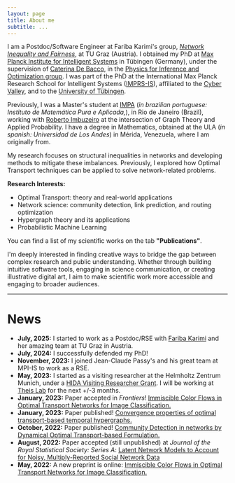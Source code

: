 ```yaml
---
layout: page
title: About me
subtitle: ...
---
```


I am a Postdoc/Software Engineer at Fariba Karimi's group, _[Network Inequality and Fairness](https://www.networkinequality.com)_, at TU Graz (Austria). I obtained my PhD at [Max Planck Institute for Intelligent Systems](https://is.mpg.de/)
in Tübingen (Germany), under the supervision of [Caterina De Bacco](https://www.cdebacco.com/), in the [Physics for Inference and Optimization group](https://pio.is.mpg.de/person/cdebacco). 
I was part of the PhD at the International Max Planck Research School for Intelligent Systems ([IMPRS-IS](https://imprs.is.mpg.de/)), affiliated to the [Cyber Valley](https://cyber-valley.de/), and to the [University of Tübingen](https://uni-tuebingen.de/).

Previously, I was a Master's student at [IMPA](https://impa.br/) (_in brazilian portuguese: Instituto de Matemática Pura e Aplicada,_), in Rio de Janeiro (Brazil), working with [Roberto Imbuzeiro](https://scholar.google.com/citations?hl=es&user=E5NCCUEAAAAJ&view_op=list_works&sortby=pubdate) at the intersection of Graph Theory and Applied Probability. I have a degree in Mathematics, obtained at the ULA (_in spanish: Universidad de Los Andes_) in Mérida, Venezuela, where I am originally from.

My research focuses on structural inequalities in networks and developing methods to mitigate these imbalances. Previously, I explored how Optimal Transport techniques can be applied to solve network-related problems.

**Research Interests:**

* Optimal Transport: theory and real-world applications
* Network science: community detection, link prediction, and routing optimization
* Hypergraph theory and its applications
* Probabilistic Machine Learning

You can find a list of my scientific works on the tab **"Publications"**.   

I'm deeply interested in finding creative ways to bridge the gap between complex research and public understanding. Whether through building intuitive software tools, engaging in science communication, or creating illustrative digital art, I aim to make scientific work more accessible and engaging to broader audiences.

___

# News
- **July, 2025:** I started to work as a Postdoc/RSE with [Fariba Karimi](https://www.networkinequality.com) and her amazing team at TU Graz in Austria.
- **July, 2024:** I successfully defended my PhD! 
- **November, 2023:** I joined Jean-Claude Passy's and his great team at MPI-IS to work as a RSE.
- **May, 2023:** I started as a visiting researcher at the Helmholtz Zentrum Munich, under a [HIDA Visiting Researcher Grant](https://www.helmholtz-hida.de/en/new-horizons/hida-visiting-program/). I will be working at [Theis Lab](https://www.helmholtz-munich.de/en/icb/research-groups/theis-lab) for the next +/-3 months.
- **January, 2023:** Paper accepted in _Frontiers_! [Immiscible Color Flows in Optimal Transport Networks for Image Classification.](https://aleable.github.io/publication/996_lonardi2022immiscible)
- **January, 2023:** Paper published! [Convergence properties of optimal transport-based temporal hypergraphs.](https://appliednetsci.springeropen.com/articles/10.1007/s41109-022-00529-0) 
- **October, 2022:** Paper published! [Community Detection in networks by Dynamical Optimal Transport-based Formulation.](https://www.nature.com/articles/s41598-022-20986-y)
- **August, 2022:** Paper accepted (still unpublished) at _Journal of the Royal Statistical Society: Series A_: [Latent Network Models to Account for Noisy, Multiply-Reported Social Network Data](https://arxiv.org/pdf/2112.11396.pdf)
- **May, 2022:** A new preprint is online: [Immiscible Color Flows in Optimal Transport Networks for Image Classification.](https://aleable.github.io/publication/996_lonardi2022immiscible)

